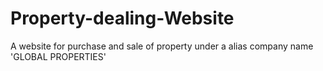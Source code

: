 # Property-dealing-Website
A website for purchase and sale of property under a alias company name 'GLOBAL PROPERTIES'
